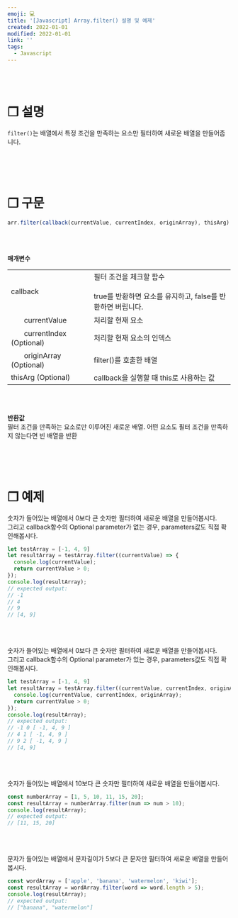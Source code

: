```yaml
---
emoji: 💻
title: '[Javascript] Array.filter() 설명 및 예제'
created: 2022-01-01
modified: 2022-01-01
link: ''
tags:
  - Javascript
---
```

<br></br>





# **❐ 설명**
`filter()`는 배열에서 특정 조건을 만족하는 요소만 필터하여 새로운 배열을 만들어줍니다.  
<br></br><br></br>



# **❐ 구문**
```javascript
arr.filter(callback(currentValue, currentIndex, originArray), thisArg)
```
<br></br>

**매개변수**
<table>
  <tr>
    <td>callback</td>
    <td>필터 조건을 체크할 함수<br></br>true를 반환하면 요소를 유지하고, false를 반환하면 버립니다.</td>
  </tr>
  <tr>
    <td>ㅤㅤcurrentValue</td>
    <td>처리할 현재 요소</td>
  </tr>
  <tr>
    <td>ㅤㅤcurrentIndex (Optional)</td>
    <td>처리할 현재 요소의 인덱스</td>
  </tr>
  <tr>
    <td>ㅤㅤoriginArray (Optional)</td>
    <td>filter()를 호출한 배열</td>
  </tr>  
  <tr>
    <td>thisArg (Optional)</td>
    <td>callback을 실행할 때 this로 사용하는 값</td>
  </tr>
</table>
<br></br>

**반환값**  
필터 조건을 만족하는 요소로만 이루어진 새로운 배열. 어떤 요소도 필터 조건을 만족하지 않는다면 빈 배열을 반환  
<br></br><br></br>





# **❐ 예제**
숫자가 들어있는 배열에서 0보다 큰 숫자만 필터하여 새로운 배열을 만들어봅시다.  
그리고 callback함수의 Optional parameter가 없는 경우, parameters값도 직접 확인해봅시다.
```javascript
let testArray = [-1, 4, 9]
let resultArray = testArray.filter((currentValue) => {
  console.log(currentValue);
  return currentValue > 0;
});
console.log(resultArray);
// expected output: 
// -1
// 4
// 9
// [4, 9]
```
<br></br>

숫자가 들어있는 배열에서 0보다 큰 숫자만 필터하여 새로운 배열을 만들어봅시다.  
그리고 callback함수의 Optional parameter가 있는 경우, parameters값도 직접 확인해봅시다.
```javascript
let testArray = [-1, 4, 9]
let resultArray = testArray.filter((currentValue, currentIndex, originArray) => {
  console.log(currentValue, currentIndex, originArray);
  return currentValue > 0;
});
console.log(resultArray);
// expected output: 
// -1 0 [ -1, 4, 9 ]
// 4 1 [ -1, 4, 9 ]
// 9 2 [ -1, 4, 9 ]
// [4, 9]
```
<br></br>

숫자가 들어있는 배열에서 10보다 큰 숫자만 필터하여 새로운 배열을 만들어봅시다.
```javascript
const numberArray = [1, 5, 10, 11, 15, 20];
const resultArray = numberArray.filter(num => num > 10);
console.log(resultArray);
// expected output:
// [11, 15, 20]
```
<br></br>

문자가 들어있는 배열에서 문자길이가 5보다 큰 문자만 필터하여 새로운 배열을 만들어봅시다.
```javascript
const wordArray = ['apple', 'banana', 'watermelon', 'kiwi'];
const resultArray = wordArray.filter(word => word.length > 5);
console.log(resultArray);
// expected output: 
// ["banana", "watermelon"]
```
<br></br><br></br>
